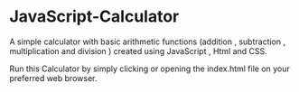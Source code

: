 # JavaScript-Calculator
A simple calculator with basic arithmetic functions (addition , subtraction , multiplication and division ) created using JavaScript , Html and CSS. 


Run this Calculator by simply clicking or opening the index.html file on your preferred web browser. 
